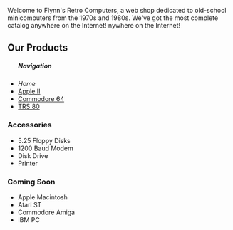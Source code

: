 <!DOCTYPE html>
<html>
    <head>
            <meta charset="utf.8">

 <title> Flynn's Retro Computers</title>
</head>
       <p> Welcome to Flynn's Retro Computers, a web shop dedicated to old-school minicomputers from the 1970s and 1980s. We've got the most complete catalog anywhere on the Internet!
        nywhere on the Internet!</p>

<h2>Our Products</h2>

<ul>
<h5>Navigation</h5>
<li><em>Home</em></li>
<li><a href="mac.md"> Apple II</a></li>
<li><a href="Commodore.md">Commodore 64</a></li>
<li><a href="TRS80.md">TRS 80</a></li>
</ul>

<h3>Accessories</h3>
<ul>
<li> 5.25 Floppy Disks</li>
<li>1200 Baud Modem</li>
<li>Disk Drive</li>
<li>Printer</li>
</ul>

<h3>Coming Soon</h3>
<ul>
<li>Apple Macintosh</li>
<li>Atari ST</li>
<li>Commodore Amiga</li>
<li>IBM PC</li>
</ul>

</body>

</html>
